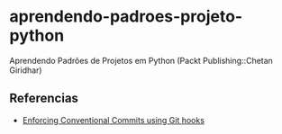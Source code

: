 # aprendendo-padroes-projeto-python
Aprendendo Padrões de Projetos em Python (Packt Publishing::Chetan Giridhar)


## Referencias

- [Enforcing Conventional Commits using Git hooks](https://dev.to/craicoverflow/enforcing-conventional-commits-using-git-hooks-1o5p)